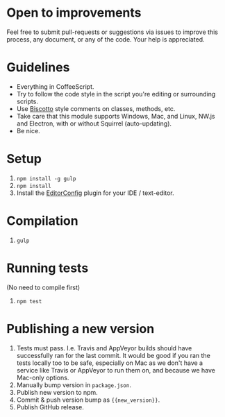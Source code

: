 # Open to improvements

Feel free to submit pull-requests or suggestions via issues to improve this process, any document, or any of the code. Your help is appreciated.


# Guidelines

- Everything in CoffeeScript.
- Try to follow the code style in the script you're editing or surrounding scripts.
- Use [Biscotto](https://github.com/gjtorikian/biscotto) style comments on classes, methods, etc.
- Take care that this module supports Windows, Mac, and Linux, NW.js and Electron, with or without Squirrel (auto-updating).
- Be nice.


# Setup

1. `npm install -g gulp`
2. `npm install`
3. Install the [EditorConfig](http://editorconfig.org) plugin for your IDE / text-editor.


# Compilation

1. `gulp`


# Running tests

(No need to compile first)

1. `npm test`


# Publishing a new version

1. Tests must pass. I.e. Travis and AppVeyor builds should have successfully ran for the last commit. It would be good if you ran the tests locally too to be safe, especially on Mac as we don't have a service like Travis or AppVeyor to run them on, and because we have Mac-only options.
2. Manually bump version in `package.json`.
3. Publish new version to npm.
4. Commit & push version bump as `{{new_version}}`.
5. Publish GitHub release.

